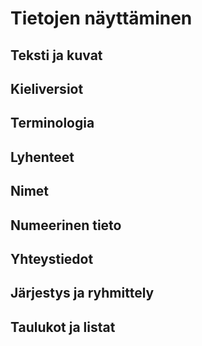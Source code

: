 # Tietojen näyttäminen

## Teksti ja kuvat

## Kieliversiot

## Terminologia

## Lyhenteet

## Nimet

## Numeerinen tieto

## Yhteystiedot

## Järjestys ja ryhmittely

## Taulukot ja listat

## 